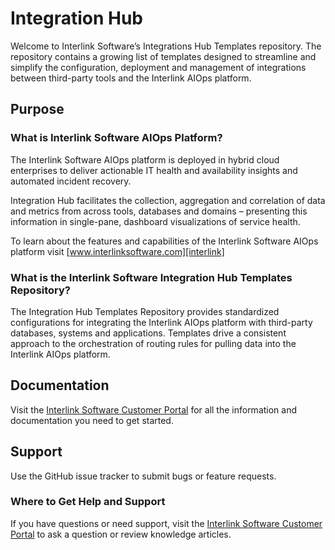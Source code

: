 # Integration Hub

Welcome to Interlink Software’s Integrations Hub Templates repository. The repository contains a growing list of templates designed to streamline and simplify the configuration, deployment and management of integrations between third-party tools and the Interlink AIOps platform.

## Purpose

### What is Interlink Software AIOps Platform?

The Interlink Software AIOps platform is deployed in hybrid cloud enterprises to deliver actionable IT health and availability insights and automated incident recovery.

Integration Hub facilitates the collection, aggregation and correlation of data and metrics from across tools, databases and domains – presenting this information in single-pane, dashboard visualizations of service health.

To learn about the features and capabilities of the Interlink Software AIOps platform visit [www.interlinksoftware.com][interlink]

[interlink]:<www.interlinksoftware.com>

### What is the Interlink Software Integration Hub Templates Repository?

The Integration Hub Templates Repository provides standardized configurations for integrating the Interlink AIOps platform with third-party databases, systems and applications. Templates drive a consistent approach to the orchestration of routing rules for pulling data into the Interlink AIOps platform.

## Documentation

Visit the [Interlink Software Customer Portal][portal] for all the information and documentation you need to get started.

## Support

Use the GitHub issue tracker to submit bugs or feature requests.

### Where to Get Help and Support

If you have questions or need support, visit the [Interlink Software Customer Portal][portal] to ask a question or review knowledge articles.

[portal]: <https://portal.interlinksoftware.com/> "Interlink Software Customer Portal"
